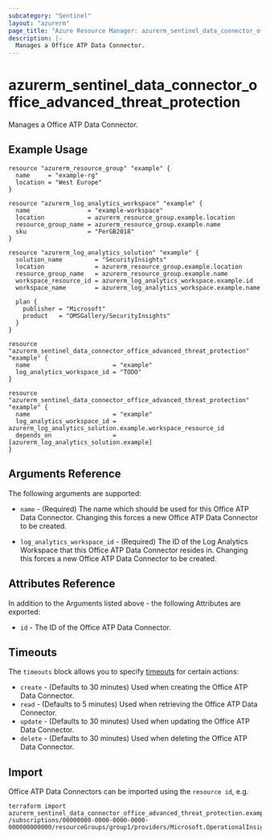 ```yaml
---
subcategory: "Sentinel"
layout: "azurerm"
page_title: "Azure Resource Manager: azurerm_sentinel_data_connector_office_advanced_threat_protection"
description: |-
  Manages a Office ATP Data Connector.
---
```


# azurerm_sentinel_data_connector_office_advanced_threat_protection

Manages a Office ATP Data Connector.

## Example Usage

```hcl
resource "azurerm_resource_group" "example" {
  name     = "example-rg"
  location = "West Europe"
}

resource "azurerm_log_analytics_workspace" "example" {
  name                = "example-workspace"
  location            = azurerm_resource_group.example.location
  resource_group_name = azurerm_resource_group.example.name
  sku                 = "PerGB2018"
}

resource "azurerm_log_analytics_solution" "example" {
  solution_name         = "SecurityInsights"
  location              = azurerm_resource_group.example.location
  resource_group_name   = azurerm_resource_group.example.name
  workspace_resource_id = azurerm_log_analytics_workspace.example.id
  workspace_name        = azurerm_log_analytics_workspace.example.name

  plan {
    publisher = "Microsoft"
    product   = "OMSGallery/SecurityInsights"
  }
}

resource "azurerm_sentinel_data_connector_office_advanced_threat_protection" "example" {
  name                       = "example"
  log_analytics_workspace_id = "TODO"
}

resource "azurerm_sentinel_data_connector_office_advanced_threat_protection" "example" {
  name                       = "example"
  log_analytics_workspace_id = azurerm_log_analytics_solution.example.workspace_resource_id
  depends_on                 = [azurerm_log_analytics_solution.example]
}
```

## Arguments Reference

The following arguments are supported:

- `name` - (Required) The name which should be used for this Office ATP Data Connector. Changing this forces a new Office ATP Data Connector to be created.

- `log_analytics_workspace_id` - (Required) The ID of the Log Analytics Workspace that this Office ATP Data Connector resides in. Changing this forces a new Office ATP Data Connector to be created.

## Attributes Reference

In addition to the Arguments listed above - the following Attributes are exported:

- `id` - The ID of the Office ATP Data Connector.

## Timeouts

The `timeouts` block allows you to specify [timeouts](https://www.terraform.io/docs/configuration/resources.html#timeouts) for certain actions:

- `create` - (Defaults to 30 minutes) Used when creating the Office ATP Data Connector.
- `read` - (Defaults to 5 minutes) Used when retrieving the Office ATP Data Connector.
- `update` - (Defaults to 30 minutes) Used when updating the Office ATP Data Connector.
- `delete` - (Defaults to 30 minutes) Used when deleting the Office ATP Data Connector.

## Import

Office ATP Data Connectors can be imported using the `resource id`, e.g.

```shell
terraform import azurerm_sentinel_data_connector_office_advanced_threat_protection.example /subscriptions/00000000-0000-0000-0000-000000000000/resourceGroups/group1/providers/Microsoft.OperationalInsights/workspaces/workspace1/providers/Microsoft.SecurityInsights/dataConnectors/dc1
```
